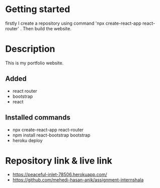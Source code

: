 # Getting started
firstly I create a repository using command 'npx create-react-app react-router' . 
Then build the website.

# Description
This is my portfolio website. 

## Added
- react router
- bootstrap
- react



## Installed commands
- npx create-react-app react-router
- npm install react-bootstrap bootstrap
- heroku deploy 

# Repository link & live link
- https://peaceful-inlet-78506.herokuapp.com/
- https://github.com/mehedi-hasan-anik/assignment-internshala

